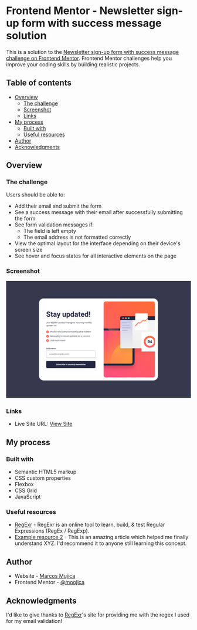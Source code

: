# Frontend Mentor - Newsletter sign-up form with success message solution

This is a solution to the [Newsletter sign-up form with success message challenge on Frontend Mentor](https://www.frontendmentor.io/challenges/newsletter-signup-form-with-success-message-3FC1AZbNrv). Frontend Mentor challenges help you improve your coding skills by building realistic projects.

## Table of contents

- [Overview](#overview)
  - [The challenge](#the-challenge)
  - [Screenshot](#screenshot)
  - [Links](#links)
- [My process](#my-process)
  - [Built with](#built-with)
  - [Useful resources](#useful-resources)
- [Author](#author)
- [Acknowledgments](#acknowledgments)

## Overview

### The challenge

Users should be able to:

- Add their email and submit the form
- See a success message with their email after successfully submitting the form
- See form validation messages if:
  - The field is left empty
  - The email address is not formatted correctly
- View the optimal layout for the interface depending on their device's screen size
- See hover and focus states for all interactive elements on the page

### Screenshot

![](./screenshot.png)

### Links

- Live Site URL: [View Site](https://moojica.github.io/frontend-mentor-newsletter-sign-up/)

## My process

### Built with

- Semantic HTML5 markup
- CSS custom properties
- Flexbox
- CSS Grid
- JavaScript

### Useful resources

- [RegExr](https://regexr.com/2rhq7) - RegExr is an online tool to learn, build, & test Regular Expressions (RegEx / RegExp).
- [Example resource 2](https://www.example.com) - This is an amazing article which helped me finally understand XYZ. I'd recommend it to anyone still learning this concept.

## Author

- Website - [Marcos Mujica](https://moojica.github.io/frontend-mentor-social-links-profile/)
- Frontend Mentor - [@moojica](https://www.frontendmentor.io/profile/moojica)

## Acknowledgments

I'd like to give thanks to [RegExr](https://regexr.com/)'s site for providing me with the regex I used for my email validation!
